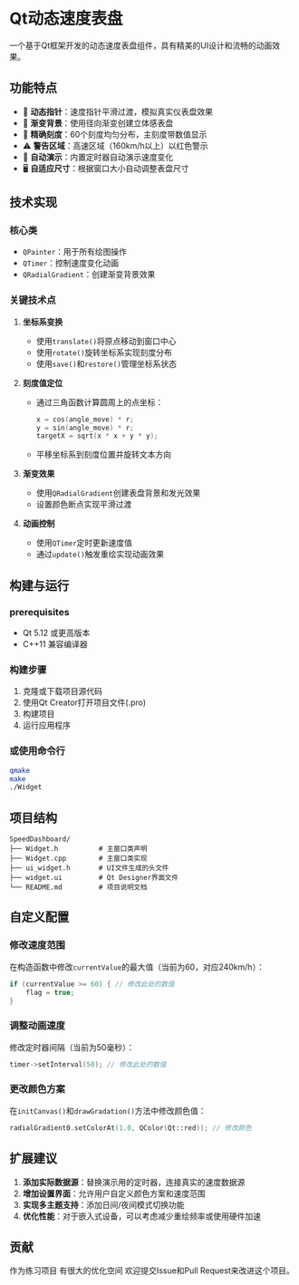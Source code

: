 # Qt动态速度表盘

一个基于Qt框架开发的动态速度表盘组件，具有精美的UI设计和流畅的动画效果。

## 功能特点

- 🎯 **动态指针**：速度指针平滑过渡，模拟真实仪表盘效果
- 🎨 **渐变背景**：使用径向渐变创建立体感表盘
- 📏 **精确刻度**：60个刻度均匀分布，主刻度带数值显示
- ⚠️ **警告区域**：高速区域（160km/h以上）以红色警示
- 🔄 **自动演示**：内置定时器自动演示速度变化
- 🖥️ **自适应尺寸**：根据窗口大小自动调整表盘尺寸

## 技术实现

### 核心类
- `QPainter`：用于所有绘图操作
- `QTimer`：控制速度变化动画
- `QRadialGradient`：创建渐变背景效果

### 关键技术点

1. **坐标系变换**
   - 使用`translate()`将原点移动到窗口中心
   - 使用`rotate()`旋转坐标系实现刻度分布
   - 使用`save()`和`restore()`管理坐标系状态

2. **刻度值定位**
   - 通过三角函数计算圆周上的点坐标：
     ```cpp
     x = cos(angle_move) * r;
     y = sin(angle_move) * r;
     targetX = sqrt(x * x + y * y);
     ```
   - 平移坐标系到刻度位置并旋转文本方向

3. **渐变效果**
   - 使用`QRadialGradient`创建表盘背景和发光效果
   - 设置颜色断点实现平滑过渡

4. **动画控制**
   - 使用`QTimer`定时更新速度值
   - 通过`update()`触发重绘实现动画效果

## 构建与运行

###  prerequisites
- Qt 5.12 或更高版本
- C++11 兼容编译器

### 构建步骤
1. 克隆或下载项目源代码
2. 使用Qt Creator打开项目文件(.pro)
3. 构建项目
4. 运行应用程序

### 或使用命令行
```bash
qmake
make
./Widget
```

## 项目结构

```
SpeedDashboard/
├── Widget.h          # 主窗口类声明
├── Widget.cpp        # 主窗口类实现
├── ui_widget.h       # UI文件生成的头文件
├── widget.ui         # Qt Designer界面文件
└── README.md         # 项目说明文档
```

## 自定义配置

### 修改速度范围
在构造函数中修改`currentValue`的最大值（当前为60，对应240km/h）：
```cpp
if (currentValue >= 60) { // 修改此处的数值
    flag = true;
}
```

### 调整动画速度
修改定时器间隔（当前为50毫秒）：
```cpp
timer->setInterval(50); // 修改此处的数值
```

### 更改颜色方案
在`initCanvas()`和`drawGradation()`方法中修改颜色值：
```cpp
radialGradient0.setColorAt(1.0, QColor(Qt::red)); // 修改颜色
```

## 扩展建议

1. **添加实际数据源**：替换演示用的定时器，连接真实的速度数据源
2. **增加设置界面**：允许用户自定义颜色方案和速度范围
3. **实现多主题支持**：添加日间/夜间模式切换功能
4. **优化性能**：对于嵌入式设备，可以考虑减少重绘频率或使用硬件加速


## 贡献

作为练习项目 有很大的优化空间 欢迎提交Issue和Pull Request来改进这个项目。
